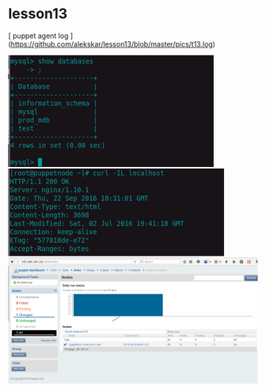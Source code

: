 # lesson13

[ puppet agent log ] (https://github.com/alekskar/lesson13/blob/master/pics/t13.log)

![pic1](https://github.com/alekskar/lesson13/blob/master/pics/t13_mysql.png)
![pic2](https://github.com/alekskar/lesson13/blob/master/pics/t13_nginx.png)
![dashbord](https://github.com/alekskar/lesson13/blob/master/pics/t_13_dashbord.png)
